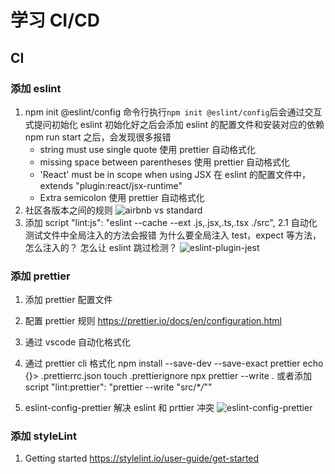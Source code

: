 # 学习 CI/CD

## CI

### 添加 eslint

1. npm init @eslint/config
   命令行执行`npm init @eslint/config`后会通过交互式提问初始化 eslint
   初始化好之后会添加 eslint 的配置文件和安装对应的依赖
   npm run start 之后，会发现很多报错
   - string must use single quote
     使用 prettier 自动格式化
   - missing space between parentheses
     使用 prettier 自动格式化
   - 'React' must be in scope when using JSX
     在 eslint 的配置文件中，extends "plugin:react/jsx-runtime"
   - Extra semicolon
     使用 prettier 自动格式化
2. 社区各版本之间的规则
   ![airbnb vs standard](https://cloud.tencent.com/developer/article/1704833?from=15425)
3. 添加 script
   "lint:js": "eslint --cache --ext .js,.jsx,.ts,.tsx ./src",
   2.1 自动化测试文件中全局注入的方法会报错
   为什么要全局注入 test，expect 等方法，怎么注入的？
   怎么让 eslint 跳过检测？
   ![eslint-plugin-jest](https://github.com/jest-community/eslint-plugin-jest)

### 添加 prettier

1. 添加 prettier 配置文件
2. 配置 prettier 规则
   https://prettier.io/docs/en/configuration.html
3. 通过 vscode 自动化格式化
4. 通过 prettier cli 格式化
   npm install --save-dev --save-exact prettier
   echo {}> .prettierrc.json
   touch .prettierignore
   npx prettier --write .
   或者添加 script "lint:prettier": "prettier --write \"src/\*_/_\""

5. eslint-config-prettier 解决 eslint 和 prttier 冲突
   ![eslint-config-prettier](https://github.com/prettier/eslint-config-prettier#installation)

### 添加 styleLint

1. Getting started
   https://stylelint.io/user-guide/get-started
